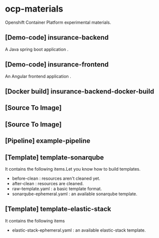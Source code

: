 # ocp-materials
Openshift Container Platform  experimental materials.

## [Demo-code] insurance-backend
A Java spring boot application .

## [Demo-code] insurance-frontend
An Angular frontend application .

## [Docker build] insurance-backend-docker-build

## [Source To Image] 

## [Source To Image] 

## [Pipeline] example-pipeline

## [Template] template-sonarqube
It contains the following items.Let you know how to build templates.
- before-clean : resources aren't cleaned yet.
- after-clean : resources are cleaned.
- raw-template.yaml : a basic template format.
- sonarqube-ephemeral.yaml : an available sonarqube template.

## [Template] template-elastic-stack
It contains the following items
- elastic-stack-ephemeral.yaml : an available elastic-stack template.


